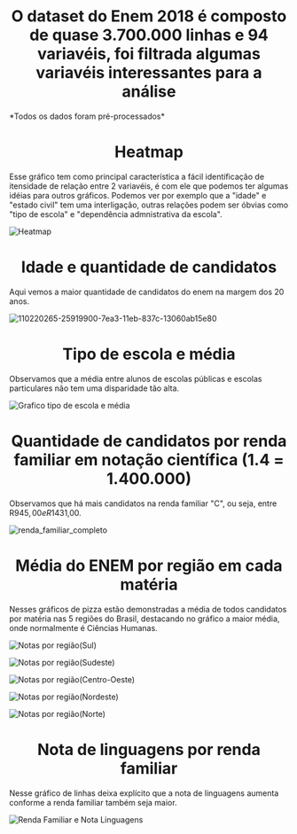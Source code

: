 <h1 align="center">O dataset do Enem 2018 é composto de quase 3.700.000 linhas e 94 variavéis, foi filtrada algumas variavéis interessantes para a análise</h1>
<p align="justify">*Todos os dados foram pré-processados*</p>

<h1 align="center"> Heatmap </h1>

Esse gráfico tem como principal característica a fácil identificação de itensidade de relação entre 2 variavéis, é com ele que podemos ter algumas idéias para outros gráficos. Podemos ver por exemplo que a "idade" e "estado civil" tem uma interligação, outras relações podem ser óbvias como "tipo de escola" e "dependência admnistrativa da escola".

![Heatmap](https://user-images.githubusercontent.com/60628919/115470680-12494b80-a20d-11eb-9763-7c055473281a.png)

<h1 align="center"> Idade e quantidade de candidatos </h1>

Aqui vemos a maior quantidade de candidatos do enem na margem dos 20 anos.

![110220265-25919900-7ea3-11eb-837c-13060ab15e80](https://user-images.githubusercontent.com/60628919/115470792-4290ea00-a20d-11eb-8f92-99fa646670c4.png)

<h1 align="center"> Tipo de escola e média </h1>

Observamos que a média entre alunos de escolas públicas e escolas particulares não tem uma disparidade tão alta.

![Grafico tipo de escola e média](https://user-images.githubusercontent.com/60628919/115470812-4d4b7f00-a20d-11eb-875d-651255c556f0.png)

<h1 align="center"> Quantidade de candidatos por renda familiar em notação científica (1.4 = 1.400.000) </h1>

Observamos que há mais candidatos na renda familiar "C", ou seja, entre R$945,00 e R$1431,00.

![renda_familiar_completo](https://user-images.githubusercontent.com/60628919/115467934-ad8bf200-a208-11eb-98cb-769c7a07d664.png)

<h1 align="center"> Média do ENEM por região em cada matéria </h1>

Nesses gráficos de pizza estão demonstradas a média de todos candidatos por matéria nas 5 regiões do Brasil, destacando no gráfico a maior média, onde normalmente é Ciências Humanas.

![Notas por região(Sul)](https://user-images.githubusercontent.com/60628919/115471319-2772aa00-a20e-11eb-9664-b117513c8b12.png)

![Notas por região(Sudeste)](https://user-images.githubusercontent.com/60628919/115471323-28a3d700-a20e-11eb-8df9-4065c7cc3e57.png)

![Notas por região(Centro-Oeste)](https://user-images.githubusercontent.com/60628919/115471330-2b063100-a20e-11eb-93fa-c5db4274badb.png)

![Notas por região(Nordeste)](https://user-images.githubusercontent.com/60628919/115471334-2ccff480-a20e-11eb-92da-342fa3d9c164.png)

![Notas por região(Norte)](https://user-images.githubusercontent.com/60628919/115471341-30637b80-a20e-11eb-8e43-fd498c1e852d.png)

<h1 align="center"> Nota de linguagens por renda familiar </h1>

Nesse gráfico de linhas deixa explícito que a nota de linguagens aumenta conforme a renda familiar também seja maior.

![Renda Familiar e Nota Linguagens](https://user-images.githubusercontent.com/60628919/115471703-c8f9fb80-a20e-11eb-903c-1540b699555d.png)




